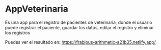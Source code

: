 # AppVeterinaria
Es una app para el registro de pacientes de veterinaria, donde el usuario puede registrar el paciente, guardar los datos, editar el registro y eliminar los registros

Puedes ver el resultado en: https://frabjous-arithmetic-a21b35.netlify.app/
